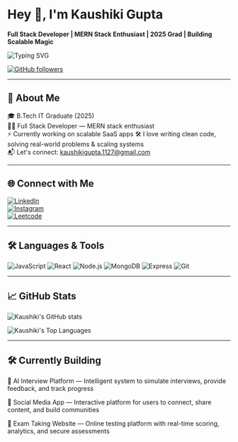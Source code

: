 # Hey 👋, I'm Kaushiki Gupta

**Full Stack Developer | MERN Stack Enthusiast | 2025 Grad | Building Scalable Magic**

![Typing SVG](https://readme-typing-svg.herokuapp.com?lines=Full+Stack+Developer;MERN+Stack+Enthusiast;Frontend+Web+Developer;Backend+Web+Developer;Software+Developer)

[![GitHub followers](https://img.shields.io/github/followers/kaushikigupta?label=Follow&style=social)](https://github.com/kaushikigupta4)

---

## 🧠 About Me
🎓 B.Tech IT Graduate (2025)  
🧑‍💻 Full Stack Developer — MERN stack enthusiast   
⚡ Currently working on scalable SaaS apps 
🛠️ I love writing clean code, solving real-world problems & scaling systems  
📬 Let's connect: kaushikigupta.1127@gmail.com  

---

## 🌐 Connect with Me
[![LinkedIn](https://img.shields.io/badge/LinkedIn-0A66C2?style=for-the-badge&logo=linkedin&logoColor=white)](https://www.linkedin.com/in/kaushikigupta)  
[![Instagram](https://img.shields.io/badge/Instagram-E4405F?style=for-the-badge&logo=instagram&logoColor=white)](https://www.instagram.com/kaushiiki_gupta_)  
[![Leetcode](https://img.shields.io/badge/CodeChef-5B4638?style=for-the-badge&logo=codechef&logoColor=white)](https://leetcode.com/u/kaushikigupta11/)  

--- 

## 🛠️ Languages & Tools

![JavaScript](https://img.shields.io/badge/JavaScript-F7DF1E?style=for-the-badge&logo=javascript&logoColor=black) 
![React](https://img.shields.io/badge/React-61DAFB?style=for-the-badge&logo=react&logoColor=black) 
![Node.js](https://img.shields.io/badge/Node.js-339933?style=for-the-badge&logo=nodedotjs&logoColor=white) 
![MongoDB](https://img.shields.io/badge/MongoDB-47A248?style=for-the-badge&logo=mongodb&logoColor=white) 
![Express](https://img.shields.io/badge/Express-000000?style=for-the-badge&logo=express&logoColor=white) 
![Git](https://img.shields.io/badge/Git-F05032?style=for-the-badge&logo=git&logoColor=white) 

---

## 📈 GitHub Stats

![Kaushiki's GitHub stats](https://github-readme-stats.vercel.app/api?username=kaushikigupta4&show_icons=true&hide_border=true&theme=radical)  

![Kaushiki's Top Languages](https://github-readme-stats.vercel.app/api/top-langs/?username=kaushikigupta4&hide_border=true&theme=radical)   

---

## 🛠️ Currently Building

🔮 AI Interview Platform — Intelligent system to simulate interviews, provide feedback, and track progress

📱 Social Media App — Interactive platform for users to connect, share content, and build communities

📝 Exam Taking Website — Online testing platform with real-time scoring, analytics, and secure assessments


